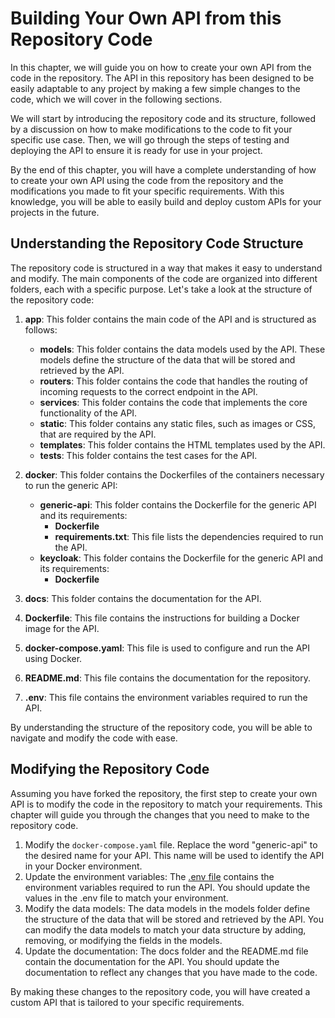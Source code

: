 # Building Your Own API from this Repository Code

In this chapter, we will guide you on how to create your own API from the code in the repository. The API in this repository has been designed to be easily adaptable to any project by making a few simple changes to the code, which we will cover in the following sections.

We will start by introducing the repository code and its structure, followed by a discussion on how to make modifications to the code to fit your specific use case. Then, we will go through the steps of testing and deploying the API to ensure it is ready for use in your project.

By the end of this chapter, you will have a complete understanding of how to create your own API using the code from the repository and the modifications you made to fit your specific requirements. With this knowledge, you will be able to easily build and deploy custom APIs for your projects in the future.

## Understanding the Repository Code Structure

The repository code is structured in a way that makes it easy to understand and modify. The main components of the code are organized into different folders, each with a specific purpose. Let's take a look at the structure of the repository code:

1. **app**: This folder contains the main code of the API and is structured as follows:
    - **models**: This folder contains the data models used by the API. These models define the structure of the data that will be stored and retrieved by the API.
    - **routers**: This folder contains the code that handles the routing of incoming requests to the correct endpoint in the API.
    - **services**: This folder contains the code that implements the core functionality of the API.
    - **static**: This folder contains any static files, such as images or CSS, that are required by the API.
    - **templates**: This folder contains the HTML templates used by the API.
    - **tests**: This folder contains the test cases for the API.

2. **docker**: This folder contains the Dockerfiles of the containers necessary to run the generic API:
    - **generic-api**: This folder contains the Dockerfile for the generic API and its requirements:
        - **Dockerfile**
        - **requirements.txt**: This file lists the dependencies required to run the API.
    - **keycloak**: This folder contains the Dockerfile for the generic API and its requirements:
        - **Dockerfile**

3. **docs**: This folder contains the documentation for the API.

4. **Dockerfile**: This file contains the instructions for building a Docker image for the API.

5. **docker-compose.yaml**: This file is used to configure and run the API using Docker.

6. **README.md**: This file contains the documentation for the repository.

7. **.env**: This file contains the environment variables required to run the API.

By understanding the structure of the repository code, you will be able to navigate and modify the code with ease.

## Modifying the Repository Code

Assuming you have forked the repository, the first step to create your own API is to modify the code in the repository to match your requirements. This chapter will guide you through the changes that you need to make to the repository code.

1. Modify the `docker-compose.yaml` file. Replace the word "generic-api" to the desired name for your API. This name will be used to identify the API in your Docker environment.
2. Update the environment variables: The [.env file](./env_file/env-file-description.md) contains the environment variables required to run the API. You should update the values in the .env file to match your environment. 
3. Modify the data models: The data models in the models folder define the structure of the data that will be stored and retrieved by the API. You can modify the data models to match your data structure by adding, removing, or modifying the fields in the models.
4. Update the documentation: The docs folder and the README.md file contain the documentation for the API. You should update the documentation to reflect any changes that you have made to the code.

By making these changes to the repository code, you will have created a custom API that is tailored to your specific requirements.
